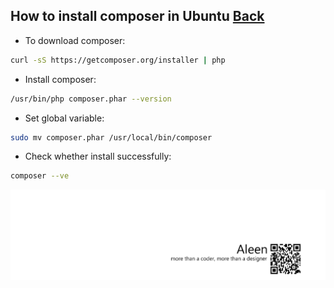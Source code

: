 ## How to install composer in Ubuntu [Back](./qa.md)

- To download composer:

```bash
curl -sS https://getcomposer.org/installer | php
```

- Install composer:

```bash
/usr/bin/php composer.phar --version
```

- Set global variable:

```bash
sudo mv composer.phar /usr/local/bin/composer
```

- Check whether install successfully:

```bash
composer --ve
```

<a href="http://aleen42.github.io/" target="_blank" ><img src="./../pic/tail.gif"></a>
